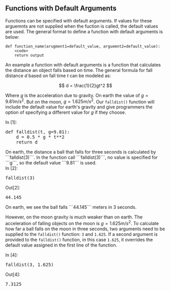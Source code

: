 
## Functions with Default Arguments
Functions can be specified with default arguments. If values for these arguemnts are not supplied when the fuction is called, the default values are used. The general format to define a function with default arguments is below:

```text
def function_name(arugment1=default_value, arguemnt2=default_value):
    <code>
    return output
```
An example a function with default arguments is a function that calculates the distance an object falls based on time. The general formula for fall distance $d$ based on fall time $t$ can be modeled as:

$$ d = \frac{1}{2}gt^2 $$

Where $g$ is the acceleration due to gravity. On earth the value of $g = 9.81 m/s^2$. But on the moon, $g = 1.625 m/s^2$.  Our ```falldist()``` function will include the default value for earth's gravity and give programmers the option of specifying a different value for $g$ if they choose.
<div class="cell border-box-sizing code_cell rendered">
<div class="input">
<div class="prompt input_prompt">In&nbsp;[1]:</div>
<div class="inner_cell">
    <div class="input_area">
<div class=" highlight hl-ipython3"><pre><span></span><span class="k">def</span> <span class="nf">falldist</span><span class="p">(</span><span class="n">t</span><span class="p">,</span> <span class="n">g</span><span class="o">=</span><span class="mf">9.81</span><span class="p">):</span>
    <span class="n">d</span> <span class="o">=</span> <span class="mf">0.5</span> <span class="o">*</span> <span class="n">g</span> <span class="o">*</span> <span class="n">t</span><span class="o">**</span><span class="mi">2</span>
    <span class="k">return</span> <span class="n">d</span>
</pre></div>

</div>
</div>
</div>

</div>
On earth, the distance a ball that falls for three seconds is calculated by ```falldist(3)```. In the function call ```falldist(3)```, no value is specified for ```g```, so the default value ```9.81``` is used.
<div class="cell border-box-sizing code_cell rendered">
<div class="input">
<div class="prompt input_prompt">In&nbsp;[2]:</div>
<div class="inner_cell">
    <div class="input_area">
<div class=" highlight hl-ipython3"><pre><span></span><span class="n">falldist</span><span class="p">(</span><span class="mi">3</span><span class="p">)</span>
</pre></div>

</div>
</div>
</div>

<div class="output_wrapper">
<div class="output">


<div class="output_area">

<div class="prompt output_prompt">Out[2]:</div>




<div class="output_text output_subarea output_execute_result">
<pre>44.145</pre>
</div>

</div>

</div>
</div>

</div>
On earth, we see the ball falls ```44.145``` meters in 3 seconds.

However, on the moon gravity is much weaker than on earth. The acceleration of falling objects on the moon is $g = 1.625 m/s^2$. To calculate how far a ball falls on the moon in three seconds, two arguments need to be supplied to the ```falldist()``` function: ```3``` and ```1.625```. If a second argument is provided to the ```falldist()``` function, in this case ```1.625```, it overrides the default value assigned in the first line of the function.
<div class="cell border-box-sizing code_cell rendered">
<div class="input">
<div class="prompt input_prompt">In&nbsp;[4]:</div>
<div class="inner_cell">
    <div class="input_area">
<div class=" highlight hl-ipython3"><pre><span></span><span class="n">falldist</span><span class="p">(</span><span class="mi">3</span><span class="p">,</span> <span class="mf">1.625</span><span class="p">)</span>
</pre></div>

</div>
</div>
</div>

<div class="output_wrapper">
<div class="output">


<div class="output_area">

<div class="prompt output_prompt">Out[4]:</div>




<div class="output_text output_subarea output_execute_result">
<pre>7.3125</pre>
</div>

</div>

</div>
</div>

</div>
 

